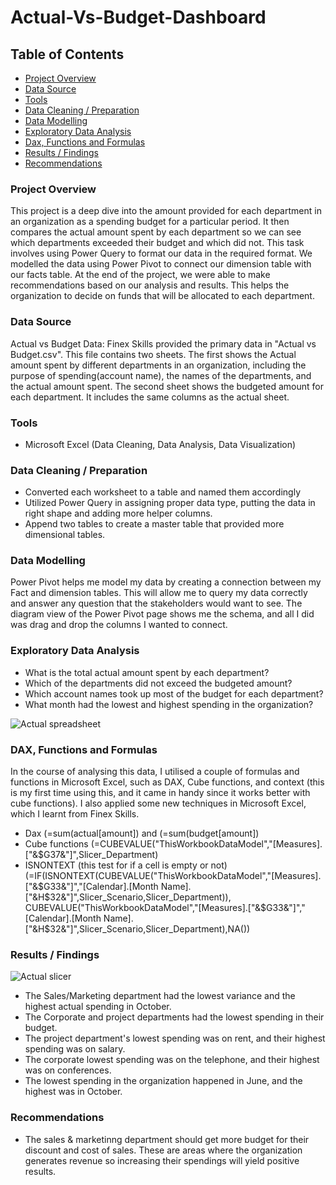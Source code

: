 # Actual-Vs-Budget-Dashboard

## Table of Contents

- [Project Overview](#project-overview)
- [Data Source](#data-source)
- [Tools](#tools)
- [Data Cleaning / Preparation](#data-cleaning-/-preparation)
- [Data Modelling](#data-modelling)
- [Exploratory Data Analysis](#exploratory-data-analysis)
- [Dax, Functions and Formulas](#dax,-functions-and-formulas)
- [Results / Findings](#results-/-findings)
- [Recommendations](#recommendations)

### Project Overview


This project is a deep dive into the amount provided for each department in an organization as a spending budget for a particular period. It then compares the actual amount spent by each department so we can see which departments exceeded their budget and which did not.
This task involves using Power Query to format our data in the required format. We modelled the data using Power Pivot to connect our dimension table with our facts table.
At the end of the project, we were able to make recommendations based on our analysis and results. This helps the organization to decide on funds that will be allocated to each department.

### Data Source

Actual vs Budget Data: Finex Skills provided the primary data in "Actual vs Budget.csv". This file contains two sheets. The first shows the Actual amount spent by different departments in an organization, including the purpose of spending(account name), the names of the departments, and the actual amount spent.
The second sheet shows the budgeted amount for each department. It includes the same columns as the actual sheet.

### Tools

- Microsoft Excel (Data Cleaning, Data Analysis, Data Visualization)

### Data Cleaning / Preparation

- Converted each worksheet to a table and named them accordingly
- Utilized Power Query in assigning proper data type, putting the data in right shape and adding more helper columns.
- Append two tables to create a master table that provided more dimensional tables.

### Data Modelling

Power Pivot helps me model my data by creating a connection between my Fact and dimension tables. This will allow me to query my data correctly and answer any question that the stakeholders would want to see. 
The diagram view of the Power Pivot page shows me the schema, and all I did was drag and drop the columns I wanted to connect. 

### Exploratory Data Analysis

- What is the total actual amount spent by each department?
- Which of the departments did not exceed the budgeted amount?
- Which account names took up most of the budget for each department?
- What month had the lowest and highest spending in the organization?

![Actual spreadsheet](https://github.com/user-attachments/assets/67cf6a80-c7f6-4543-8ce1-a358665b3f63)

### DAX, Functions and Formulas

In the course of analysing this data, I utilised a couple of formulas and functions in Microsoft Excel, such as DAX, Cube functions, and context (this is my first time using this, and it came in handy since it works better with cube functions). 
I also applied some new techniques in Microsoft Excel, which I learnt from Finex Skills.
- Dax (=sum(actual[amount]) and (=sum(budget[amount])
- Cube functions (=CUBEVALUE("ThisWorkbookDataModel","[Measures].["&$G37&"]",Slicer_Department)
- ISNONTEXT (this test for if a cell is empty or not)
  (=IF(ISNONTEXT(CUBEVALUE("ThisWorkbookDataModel","[Measures].["&$G33&"]","[Calendar].[Month Name].["&H$32&"]",Slicer_Scenario,Slicer_Department)),
   CUBEVALUE("ThisWorkbookDataModel","[Measures].["&$G33&"]","[Calendar].[Month Name].["&H$32&"]",Slicer_Scenario,Slicer_Department),NA())

### Results / Findings

![Actual slicer](https://github.com/user-attachments/assets/ecd91218-f82a-4838-bbc4-4600d9023f83)

 - The Sales/Marketing department had the lowest variance and the highest actual spending in October.
 - The Corporate and project departments had the lowest spending in their budget.
 - The project department's lowest spending was on rent, and their highest spending was on salary.
 - The corporate lowest spending was on the telephone, and their highest was on conferences.
 - The lowest spending in the organization happened in June, and the highest was in October.

### Recommendations

- The sales & marketinng department should get more budget for their discount and cost of sales. These are areas where the organization generates revenue so increasing their spendings will yield positive results.
